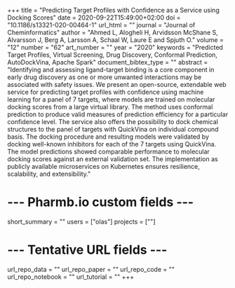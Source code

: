 +++
title = "Predicting Target Profiles with Confidence as a Service using Docking Scores"
date = 2020-09-22T15:49:00+02:00
doi = "10.1186/s13321-020-00464-1"
url_html = ""
journal = "Journal of Cheminformatics"
author = "Ahmed L, Alogheli H, Arvidsson McShane S, Alvarsson J, Berg A, Larsson A, Schaal W, Laure E and Spjuth O."
volume = "12"
number = "62"
art_number = ""
year = "2020"
keywords = "Predicted Target Profiles, Virtual Screening, Drug Discovery, Conformal Prediction, AutoDockVina, Apache Spark"
document_bibtex_type = ""
abstract = "Identifying and assessing ligand-target binding is a core component in early drug discovery as one or more unwanted interactions may be associated with safety issues. We present an open-source, extendable web service for predicting target profiles with confidence using machine learning for a panel of 7 targets, where models are trained on molecular docking scores from a large virtual library. The method uses conformal prediction to produce valid measures of prediction efficiency for a particular confidence level. The service also offers the possibility to dock chemical structures to the panel of targets with QuickVina on individual compound basis. The docking procedure and resulting models were validated by docking well-known inhibitors for each of the 7 targets using QuickVina. The model predictions showed comparable performance to molecular docking scores against an external validation set. The implementation as publicly available microservices on Kubernetes ensures resilience, scalability, and extensibility."
# --- Pharmb.io custom fields ---
short_summary = ""
users = ["olas"]
projects = [""]
# --- Tentative URL fields ---
url_repo_data = ""
url_repo_paper = ""
url_repo_code = ""
url_repo_notebook = ""
url_tutorial = ""
+++
